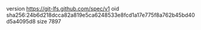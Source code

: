 version https://git-lfs.github.com/spec/v1
oid sha256:24b6d218dcca82a819e5ca6248533e8fcd1a17e775f8a762b45bd40d5a4095d8
size 7897
